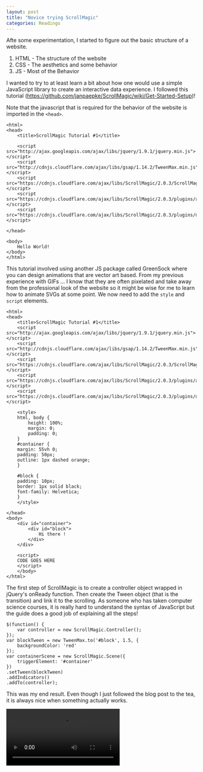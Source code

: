 ```yaml
---
layout: post
title: "Novice trying ScrollMagic"
categories: Readings
---
```


Afte some experimentation, I started to figure out the basic structure of a website.
1. HTML - The structure of the website
2. CSS - The aesthetics and some behavior
3. JS - Most of the Behavior

I wanted to try to at least learn a bit about how one would use a simple JavaScript library to create an interactive data experience.
I followed this tutorial (https://github.com/janpaepke/ScrollMagic/wiki/Get-Started-Setup)!

Note that the javascript that is required for the behavior of the website is imported in the `<head>`.
```
<html>
<head>
    <title>ScrollMagic Tutorial #1</title>
	
	<script src="http://ajax.googleapis.com/ajax/libs/jquery/1.9.1/jquery.min.js"></script>
    <script src="http://cdnjs.cloudflare.com/ajax/libs/gsap/1.14.2/TweenMax.min.js"></script>
    <script src="https://cdnjs.cloudflare.com/ajax/libs/ScrollMagic/2.0.3/ScrollMagic.js"></script>
    <script src="https://cdnjs.cloudflare.com/ajax/libs/ScrollMagic/2.0.3/plugins/animation.gsap.js"></script>
    <script src="https://cdnjs.cloudflare.com/ajax/libs/ScrollMagic/2.0.3/plugins/debug.addIndicators.js"></script>

</head>

<body>
    Hello World!
</body>
</html>
```

This tutorial involved using another JS package called GreenSock where you can design animations that are vector art based. From my previous experience with GIFs ... I know that they are often pixelated and take away from the professional look of the website so it might be wise for me to learn how to animate SVGs at some point.
We now need to add the `style` and `script` elements.

```
<html>
<head>
    <title>ScrollMagic Tutorial #1</title>
	<script src="http://ajax.googleapis.com/ajax/libs/jquery/1.9.1/jquery.min.js"></script>
    <script src="http://cdnjs.cloudflare.com/ajax/libs/gsap/1.14.2/TweenMax.min.js"></script>
    <script src="https://cdnjs.cloudflare.com/ajax/libs/ScrollMagic/2.0.3/ScrollMagic.js"></script>
    <script src="https://cdnjs.cloudflare.com/ajax/libs/ScrollMagic/2.0.3/plugins/animation.gsap.js"></script>
    <script src="https://cdnjs.cloudflare.com/ajax/libs/ScrollMagic/2.0.3/plugins/debug.addIndicators.js"></script>
    
    <style>
    html, body {
        height: 100%;
        margin: 0;
        padding: 0;
    }
    #container {
    margin: 55vh 0;
    padding: 50px;
    outline: 1px dashed orange;
	}

	#block {
    padding: 10px;
    border: 1px solid black;
    font-family: Helvetica;
	}
    </style>

</head>
<body>
    <div id="container">
        <div id="block">
            Hi there !
        </div>
    </div>
    
    <script>
    CODE GOES HERE
	</script>
    </body>
</html>
```

The first step of ScrollMagic is to create a controller object wrapped in jQuery's onReady function. Then create the Tween object (that is the transition) and link it to the scrolling. As someone who has taken computer science courses, it is really hard to understand the syntax of JavaScript but the guide does a good job of explaining all the steps!

```
$(function() {
    var controller = new ScrollMagic.Controller();
});
var blockTween = new TweenMax.to('#block', 1.5, {
    backgroundColor: 'red'
});
var containerScene = new ScrollMagic.Scene({
    triggerElement: '#container'
})
.setTween(blockTween)
.addIndicators()
.addTo(controller);
```

This was my end result. Even though I just followed the blog post to the tea, it is always nice when something actually works.

<video controls loop>
  <source src="https://github.com/sathvikpal/Data_Visualization_Studio/blob/master/assets/ScrollMagic/Screen%20Recording%202018-12-08%20at%207.26.25%20PM.mov?raw=true" type="video/mp4">
  <video>
